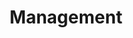 ---
title: "Management"
weight: 80
links:
- title: "WorkInProgress kills your progress"
  link: "https://swizec.com/blog/workinprogress-kills-your-progress/"
- title: "How to Deliver Constructive Feedback in Difficult Situations"
  link: "https://productivityhub.org/2019/04/19/how-to-deliver-constructive-feedback-in-difficult-situations/"
- title: "Why You Should Repeat Yourself, A Lot"
  link: "https://tomtunguz.com/why-you-should-repeat-yourself/"
---